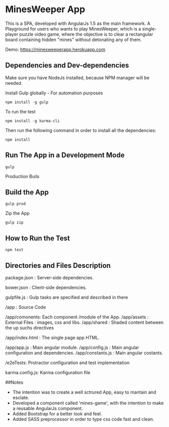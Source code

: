 # MinesWeeper App

This is a SPA, developed with AngularJs 1.5 as the main framework.
A Playground for users who wants to play MinesWeeper, which  is a single-player puzzle video game, where the objective is to clear a rectangular board containing hidden "mines" without detonating any of them.

Demo:
https://minesweeperapp.herokuapp.com


## Dependencies and Dev-dependencies

Make sure you have NodeJs installed, because NPM manager will be needed.

Install Gulp globally - For automation purposes
    
`npm install -g gulp`

To run the test

`npm install -g karma-cli`

Then run the following command in order to install all the dependencies:

`npm install`

## Run The App in a Development Mode

`gulp`

Production Buils

## Build the App

`gulp prod`

Zip the App

`gulp zip`

## How to Run the Test

`npm test`

## Directories and Files Description

package.json : Server-side dependencies.

bower.json : Client-side dependencies.

gulpfile.js : Gulp tasks are specified and described in there

/app : Source Code

/app/comonents: Each component /module of the App.
/app/assets : External Files : images, css and libs.
/app/shared : Shaded content between the up suchs directives

/app/index.html : The single page app HTML. 

/app/app.js : Main angular module.
/app/config.js : Main angular configuration and dependencies.
/app/constants.js : Main angular costants.

/e2eTests: Protractor configuration and test implementation

karma.config.js: Karma configuration file

##Notes

- The intention was to create a well sctrured App, easy to mantain and esclate. 
- Developed a component called 'mines-game', with the intention to make a reusable AngularJs component.
- Added Bootstrap for a better look and feel.
- Added SASS preprocessor in order to type css code fast and clean.